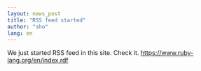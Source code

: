 ```yaml
---
layout: news_post
title: "RSS feed started"
author: "sho"
lang: en
---
```


We just started RSS feed in this site. Check it.
https://www.ruby-lang.org/en/index.rdf

